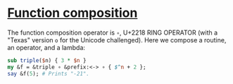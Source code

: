 [1]: http://rosettacode.org/wiki/Function_composition

# [Function composition][1]

The function composition operator is `∘`, U+2218 RING OPERATOR (with a "Texas" version `o` for the Unicode challenged). Here we compose a routine, an operator, and a lambda:

```perl
sub triple($n) { 3 * $n }
my &f = &triple ∘ &prefix:<-> ∘ { $^n + 2 };
say &f(5); # Prints "-21".
```